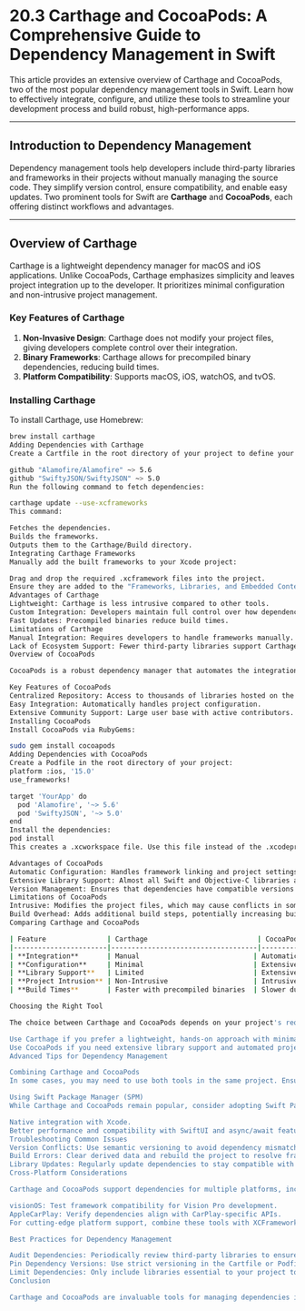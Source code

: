 # 20.3 Carthage and CocoaPods: A Comprehensive Guide to Dependency Management in Swift

This article provides an extensive overview of Carthage and CocoaPods, two of the most popular dependency management tools in Swift. Learn how to effectively integrate, configure, and utilize these tools to streamline your development process and build robust, high-performance apps.

---

## Introduction to Dependency Management
Dependency management tools help developers include third-party libraries and frameworks in their projects without manually managing the source code. They simplify version control, ensure compatibility, and enable easy updates. Two prominent tools for Swift are **Carthage** and **CocoaPods**, each offering distinct workflows and advantages.

---

## Overview of Carthage
Carthage is a lightweight dependency manager for macOS and iOS applications. Unlike CocoaPods, Carthage emphasizes simplicity and leaves project integration up to the developer. It prioritizes minimal configuration and non-intrusive project management.

### Key Features of Carthage
1. **Non-Invasive Design**: Carthage does not modify your project files, giving developers complete control over their integration.
2. **Binary Frameworks**: Carthage allows for precompiled binary dependencies, reducing build times.
3. **Platform Compatibility**: Supports macOS, iOS, watchOS, and tvOS.

### Installing Carthage
To install Carthage, use Homebrew:
```bash
brew install carthage
Adding Dependencies with Carthage
Create a Cartfile in the root directory of your project to define your dependencies:

github "Alamofire/Alamofire" ~> 5.6
github "SwiftyJSON/SwiftyJSON" ~> 5.0
Run the following command to fetch dependencies:

carthage update --use-xcframeworks
This command:

Fetches the dependencies.
Builds the frameworks.
Outputs them to the Carthage/Build directory.
Integrating Carthage Frameworks
Manually add the built frameworks to your Xcode project:

Drag and drop the required .xcframework files into the project.
Ensure they are added to the "Frameworks, Libraries, and Embedded Content" section.
Advantages of Carthage
Lightweight: Carthage is less intrusive compared to other tools.
Custom Integration: Developers maintain full control over how dependencies are managed.
Fast Updates: Precompiled binaries reduce build times.
Limitations of Carthage
Manual Integration: Requires developers to handle frameworks manually.
Lack of Ecosystem Support: Fewer third-party libraries support Carthage compared to CocoaPods.
Overview of CocoaPods

CocoaPods is a robust dependency manager that automates the integration of third-party libraries into Xcode projects. It provides a centralized repository of thousands of libraries, making it an essential tool for many developers.

Key Features of CocoaPods
Centralized Repository: Access to thousands of libraries hosted on the CocoaPods master repository.
Easy Integration: Automatically handles project configuration.
Extensive Community Support: Large user base with active contributors.
Installing CocoaPods
Install CocoaPods via RubyGems:

sudo gem install cocoapods
Adding Dependencies with CocoaPods
Create a Podfile in the root directory of your project:
platform :ios, '15.0'
use_frameworks!

target 'YourApp' do
  pod 'Alamofire', '~> 5.6'
  pod 'SwiftyJSON', '~> 5.0'
end
Install the dependencies:
pod install
This creates a .xcworkspace file. Use this file instead of the .xcodeproj to open your project.

Advantages of CocoaPods
Automatic Configuration: Handles framework linking and project settings automatically.
Extensive Library Support: Almost all Swift and Objective-C libraries are available on CocoaPods.
Version Management: Ensures that dependencies have compatible versions.
Limitations of CocoaPods
Intrusive: Modifies the project files, which may cause conflicts in some workflows.
Build Overhead: Adds additional build steps, potentially increasing build times.
Comparing Carthage and CocoaPods

| Feature               | Carthage                           | CocoaPods                           |
|-----------------------|------------------------------------|-------------------------------------|
| **Integration**       | Manual                            | Automatic                           |
| **Configuration**     | Minimal                           | Extensive                           |
| **Library Support**   | Limited                           | Extensive                           |
| **Project Intrusion** | Non-Intrusive                     | Intrusive                           |
| **Build Times**       | Faster with precompiled binaries  | Slower due to additional build steps|

Choosing the Right Tool

The choice between Carthage and CocoaPods depends on your project's requirements and workflow preferences:

Use Carthage if you prefer a lightweight, hands-on approach with minimal configuration.
Use CocoaPods if you need extensive library support and automated project management.
Advanced Tips for Dependency Management

Combining Carthage and CocoaPods
In some cases, you may need to use both tools in the same project. Ensure that the dependencies do not conflict and maintain separate configurations for each.

Using Swift Package Manager (SPM)
While Carthage and CocoaPods remain popular, consider adopting Swift Package Manager (SPM) for newer projects. It offers:

Native integration with Xcode.
Better performance and compatibility with SwiftUI and async/await features.
Troubleshooting Common Issues
Version Conflicts: Use semantic versioning to avoid dependency mismatches.
Build Errors: Clear derived data and rebuild the project to resolve framework issues.
Library Updates: Regularly update dependencies to stay compatible with the latest Swift versions.
Cross-Platform Considerations

Carthage and CocoaPods support dependencies for multiple platforms, including:

visionOS: Test framework compatibility for Vision Pro development.
AppleCarPlay: Verify dependencies align with CarPlay-specific APIs.
For cutting-edge platform support, combine these tools with XCFrameworks to distribute cross-platform binaries.

Best Practices for Dependency Management

Audit Dependencies: Periodically review third-party libraries to ensure they meet security and performance standards.
Pin Dependency Versions: Use strict versioning in the Cartfile or Podfile to prevent unexpected updates.
Limit Dependencies: Only include libraries essential to your project to minimize overhead and potential conflicts.
Conclusion

Carthage and CocoaPods are invaluable tools for managing dependencies in Swift development. By understanding their features, advantages, and limitations, you can make informed decisions that align with your project's goals. Both tools continue to play a vital role in the Swift ecosystem, empowering developers to build high-quality, scalable applications.
